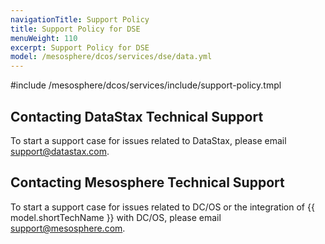 ```yaml
---
navigationTitle: Support Policy
title: Support Policy for DSE
menuWeight: 110
excerpt: Support Policy for DSE
model: /mesosphere/dcos/services/dse/data.yml
---
```


#include /mesosphere/dcos/services/include/support-policy.tmpl


## Contacting DataStax Technical Support
To start a support case for issues related to DataStax, please email support@datastax.com.

## Contacting Mesosphere Technical Support
To start a support case for issues related to DC/OS or the integration of {{ model.shortTechName }} with DC/OS, please email support@mesosphere.com.
